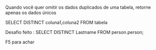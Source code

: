 Quando você quer omitir os dados duplicados de uma tabela, retorne apenas os dados únicos 

SELECT DISTINCT coluna1,coluna2
FROM tabela

Desafio feito :
 SELECT DISTINCT Lastname
 FROM person.person;

 F5 para achar 

